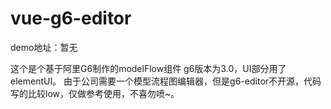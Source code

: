 # vue-g6-editor

demo地址：暂无

这个是个基于阿里G6制作的modelFlow组件 g6版本为3.0，UI部分用了elementUI。
由于公司需要一个模型流程图编辑器，但是g6-editor不开源，代码写的比较low，仅做参考使用，不喜勿喷~。




